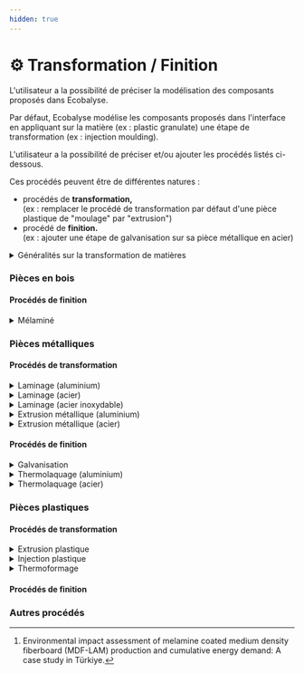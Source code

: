 ```yaml
---
hidden: true
---
```


# ⚙️ Transformation / Finition

L'utilisateur a la possibilité de préciser la modélisation des composants proposés dans Ecobalyse.&#x20;

Par défaut, Ecobalyse modélise les composants proposés dans l'interface en appliquant sur la matière (ex : plastic granulate) une étape de transformation (ex : injection moulding).&#x20;

L'utilisateur a la possibilité de préciser et/ou ajouter les procédés listés ci-dessous.&#x20;

Ces procédés peuvent être de différentes natures : &#x20;

* procédés de **transformation,** \
  (ex : remplacer le procédé de transformation par défaut d'une pièce plastique de "moulage" par "extrusion")
* procédé de **finition.**\
  (ex : ajouter une étape de galvanisation sur sa pièce métallique en acier)

<details>

<summary>Généralités sur la transformation de matières </summary>

La grande majorité des composants en plastique ou métal sont créés en transformant de la matière grâce à un ou plusieurs procédés de transformation.&#x20;

Les trois principales familles de transformation de matières en composants sont :&#x20;

* **Moulage** de pièces,\
  Consiste à couler des matériaux (métal, plastique, etc.) à l'état liquide dans un moule
* **Usinage** de pièces (fraisage, tournage, perçage, etc.),\
  Consiste à obtenir des surfaces fonctionnelles de bonne précision par enlèvement de matière&#x20;
* **Formage** de pièces,\
  Consiste à obtenir des pièces par des actions mécaniques appliquées à la matière.&#x20;
  * laminage => le matériau passe à travers une paire de rouleaux,
  * extrusion => le matériau est poussé par un orifice,
  * matriçage => le matériau est pressé/estampé autour ou sur une matrice,
  * forgeage => le matériau est compressé localement,
  * poinçonnage => un outil est enfoncé dans le matériau,
  * calandrage => le matériau est pressé dans des rouleaux pour créer des feuilles/films&#x20;

</details>

### Pièces en bois

#### Procédés de finition

<details>

<summary>Mélaminé</summary>

Procédé Ecoinvent : non applicable

Procédé créé par Ecobalyse : Wood panel lamination, RER&#x20;

La modélisation de ce procédé repose sur une étude réalisée sur une usine turque de fabrication de panneaux MDF en 2003 (Source : [Study _\_Turkey \__ 2023](#user-content-fn-1)[^1]).&#x20;

Les paramètres clés retenus pour laminer 1m3 de panneau sont les suivants :&#x20;

* 43 kWh d'électricité,
* 5,6kg de résine Melamine-Urea-Formaldehyde (MUF),
* 6,7kg de résine Melamine Formaldehyde (MF).

Procédé détaillé de stratification d'un aggloméré/MDF :&#x20;

![](<../../../../.gitbook/assets/image (324).png>)

</details>

### Pièces métalliques

#### Procédés de transformation&#x20;

<details>

<summary>Laminage (aluminium) </summary>

Procédé Ecoinvent : _Sheet rolling, aluminium, RER_\
_Unité : kg_\
_Pertes :  <mark style="color:orange;">A définir</mark>_

Le laminage est un procédé de déformation physique qui consiste à passer une pièce métallique entre une ou plusieurs rouleaux pour en modifier l'épaisseur. Le laminage peut être effectué à chaud ou à froid. Le laminage à froid nécessite des machines plus puissantes et procure un rendu plus précis.

![](<../../../../.gitbook/assets/image (320).png>)

</details>

<details>

<summary>Laminage (acier)</summary>

Procédé Ecoinvent : _Sheet rolling, steel, RER_\
_Unité : kg_\
_Pertes : <mark style="color:orange;">A définir</mark>_

Le laminage est un procédé de déformation physique qui consiste à passer une pièce métallique entre une ou plusieurs rouleaux pour en modifier l'épaisseur. Le laminage peut être effectué à chaud ou à froid. Le laminage à froid nécessite des machines plus puissantes et procure un rendu plus précis.

![](<../../../../.gitbook/assets/image (320).png>)

</details>

<details>

<summary>Laminage (acier inoxydable)</summary>

Procédé Ecoinvent : _Sheet rolling, chromium steel, RER_\
_Unité : kg_\
_Pertes : <mark style="color:orange;">A définir</mark>_

Le laminage est un procédé de déformation physique qui consiste à passer une pièce métallique entre une ou plusieurs rouleaux pour en modifier l'épaisseur. Le laminage peut être effectué à chaud ou à froid. Le laminage à froid nécessite des machines plus puissantes et procure un rendu plus précis.

![](<../../../../.gitbook/assets/image (320).png>)

</details>

<details>

<summary>Extrusion métallique (aluminium)</summary>

Procédé Ecoinvent : S_ection bar extrusion, aluminium, RER_\
_Unité : kg_\
_Pertes : <mark style="color:orange;">A définir</mark>_

Consiste à pousser la matière grâce à un piston à travers une filière pour lui donner la forme souhaitée. Pour les pièces métalliques, l'extrusion peut être faite à chaud ou à froid et permet d'obtenir des profilés, des barres, des tubes, etc.&#x20;

![](<../../../../.gitbook/assets/image (319).png>)

</details>

<details>

<summary>Extrusion métallique (acier)</summary>

Procédé Ecoinvent : _Impact extrusion of steel, hot, 2 strokes,_ _RER_\
_Unité : kg_\
_Pertes : <mark style="color:orange;">A définir</mark>_

Consiste à pousser la matière grâce à un piston à travers une filière pour lui donner la forme souhaitée. Pour les pièces métalliques, l'extrusion peut être faite à chaud ou à froid et permet d'obtenir des profilés, des barres, des tubes, etc.&#x20;

![](<../../../../.gitbook/assets/image (319).png>)

</details>

#### Procédés de finition

<details>

<summary>Galvanisation</summary>

Procédé Ecoinvent : _Zinc coating, pieces, RER_\
_Unité : m2_\
_Pertes : 0%_

La galvanisation consiste à recouvrir une pièce d'une couche de zinc dans le but de la protéger contre la corrosion.

</details>

<details>

<summary>Thermolaquage (aluminium) </summary>

Procédé Ecoinvent : _Powder coating, aluminium sheet, RER_\
_Unité : m2_\
_Pertes : 0%_

Consiste à déposer une peinture poudre à la surface de l'objet métallique en utilisant de l'électricité pour fixer électrostatiquement la poudre à la surface. \
Ce revêtement est très résistant et souvent utilisé par l'industrie.

</details>

<details>

<summary>Thermolaquage (acier) </summary>

Procédé Ecoinvent : _Powder coating, steel, RER_\
_Unité : m2_\
_Pertes : 0%_

Consiste à déposer une peinture poudre à la surface de l'objet métallique en utilisant de l'électricité pour fixer électrostatiquement la poudre à la surface. \
Ce revêtement est très résistant et souvent utilisé par l'industrie.

</details>

### Pièces plastiques

#### Procédés de transformation

<details>

<summary>Extrusion plastique</summary>

Procédé Ecoinvent : _Extrusion, plastic film, RER_\
_Unité : kg_\
_Pertes : 2%_

Consiste à faire fondre les granulés de plastique et à les compresser à travers une filière pour créer la forme souhaitée. Pour les pièces plastiques, l'extrusion permet d'obtenir une grande variété de produits tels que des tubesn feuilles, films, etc.

![](<../../../../.gitbook/assets/image (322).png>)

</details>

<details>

<summary>Injection plastique</summary>

Procédé Ecoinvent : _Injection moulding, RER_\
_Unité : kg_\
_Pertes : 1%_

Aussi appelé moulage par injection, l'injection plastique consiste à chauffer et fondre des granulés plastique puis à les injecter dans un moule afin d'obtenir la forme souhaitée lorsque la matière refroidit et durcit.

![](<../../../../.gitbook/assets/image (315).png>)

</details>

<details>

<summary>Thermoformage</summary>

Procédé Ecoinvent : _Thermoforming, with calendering, RER_\
_Unité : kg_\
_Pertes : 0%_

Consiste à chauffer une feuille plastique et à lui donner la forme souhaitée à l'aide d'un moule dès que la matière a refroidi.&#x20;

![](<../../../../.gitbook/assets/image (323).png>)

</details>

#### Procédés de finition



### Autres procédés



[^1]: Environmental impact assessment of melamine coated medium density fiberboard (MDF-LAM) production and cumulative energy demand: A case study in Türkiye.
